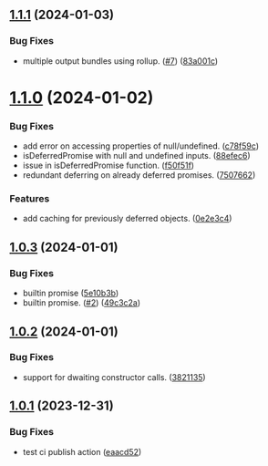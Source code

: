 ## [1.1.1](https://github.com/rzvxa/dwait/compare/v1.1.0...v1.1.1) (2024-01-03)


### Bug Fixes

* multiple output bundles using rollup. ([#7](https://github.com/rzvxa/dwait/issues/7)) ([83a001c](https://github.com/rzvxa/dwait/commit/83a001c1f4674f647c78366ffa8d71f1c3ba1b8b))

# [1.1.0](https://github.com/rzvxa/dwait/compare/v1.0.3...v1.1.0) (2024-01-02)


### Bug Fixes

* add error on accessing properties of null/undefined. ([c78f59c](https://github.com/rzvxa/dwait/commit/c78f59ceb2a34612fa4ea63bd88b874799627e5f))
* isDeferredPromise with null and undefined inputs. ([88efec6](https://github.com/rzvxa/dwait/commit/88efec6761c9af1208df856f736c01257d7beb88))
* issue in isDeferredPromise function. ([f50f51f](https://github.com/rzvxa/dwait/commit/f50f51f487fbecd8cb820cde0d3e9ee0d521597a))
* redundant deferring on already deferred promises. ([7507662](https://github.com/rzvxa/dwait/commit/750766247b7250cb10fab814f9f98df9ae9e1c4f))


### Features

* add caching for previously deferred objects. ([0e2e3c4](https://github.com/rzvxa/dwait/commit/0e2e3c4decbe19e1caf6c395843e3742efe8595f))

## [1.0.3](https://github.com/rzvxa/dwait/compare/v1.0.2...v1.0.3) (2024-01-01)


### Bug Fixes

* builtin promise ([5e10b3b](https://github.com/rzvxa/dwait/commit/5e10b3b46d834fc298900a0cd18ee5c4200583a8))
* builtin promise. ([#2](https://github.com/rzvxa/dwait/issues/2)) ([49c3c2a](https://github.com/rzvxa/dwait/commit/49c3c2a2a7b0805dc8826c9c6e892247c1c1dca6))

## [1.0.2](https://github.com/rzvxa/dwait/compare/v1.0.1...v1.0.2) (2024-01-01)


### Bug Fixes

* support for dwaiting constructor calls. ([3821135](https://github.com/rzvxa/dwait/commit/38211353897e7f48be75d34d5daf2276f81a5054))

## [1.0.1](https://github.com/rzvxa/dwait/compare/v1.0.0...v1.0.1) (2023-12-31)


### Bug Fixes

* test ci publish action ([eaacd52](https://github.com/rzvxa/dwait/commit/eaacd52fed06ef4a567b56e7d5174ce26d9db4d0))
